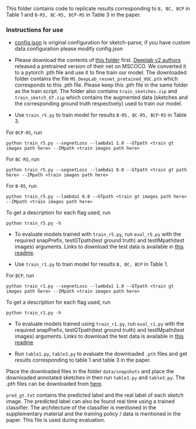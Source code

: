 This folder contains code to replicate results corresponding to `B, BC, BCP` in Table 1 and `B-R5, BC-R5, BCP-R5` in Table 3 in the paper. 

### Instructions for use
* [config.json](config.json) is original configuration for sketch-parse, if you have custom data configuration please modify config.json
* Please download the contents of [this folder](https://1drv.ms/f/s!AvBNaER10ndvhb1A-_v0Zt4SEeYv5A) first. [Deeplab v2 authors](https://arxiv.org/abs/1606.00915) released a pretrained version of their net on MSCOCO. We converted it to a pytorch .pth file and use it to fine train our model. The downloaded folder contains the file `MS_DeepLab_resnet_pretained_VOC.pth` which corresponds to this .pth file. Please keep this .pth file in the same folder as the train script. The folder also contains `train_sketches.zip` and `train_sketch_GT.zip` which contains the augmented data (sketches and the corresponding ground truth respectively) used to train our model. 

* Use `train_r5.py` to train model for results `B-R5, BC-R5, BCP-R5` in Table 3.

For `BCP-R5`, run
```
python train_r5.py --segnetLoss --lambda1 1.0 --GTpath <train gt images path here> --IMpath <train images path here> 
```

For `BC-R5`, run
```
python train_r5.py --segnetLoss --lambda1 0.0 --GTpath <train gt path here> --IMpath <train images path here> 
```

For `B-R5`, run
```
python train_r5.py --lambda1 0.0 --GTpath <train gt images path here> --IMpath <train images path here> 
```

To get a description for each flag used, run
```
python train_r5.py -h
```

* To evaluate models trained with `train_r5.py`, run `eval_r5.py` with the required snapPrefix, testGTpath(test ground truth) and testIMpath(test images) arguments. Links to download the test data is available in [this readme](https://github.com/val-iisc/sketch-parse/tree/master/exp-src/data/sketch-dataset).


* Use `train_r1.py`  to train model for results `B, BC, BCP` in Table 1.

For `BCP`, run
```
python train_r1.py --segnetLoss --lambda1 1.0 --GTpath <train gt images path here> --IMpath <train images path here> 
```

To get a description for each flag used, run
```
python train_r1.py -h
```
* To evaluate models trained using `train_r1.py`, run `eval_r1.py` with the required snapPrefix, testGTpath(test ground truth) and testIMpath(test images) arguments. Links to download the test data is available in [this readme](https://github.com/val-iisc/sketch-parse/tree/master/exp-src/data/sketch-dataset)

* Run `table1.py`, `table3.py` to evaluate the downloaded  `.pth` files and get results corresponding to table 1 and table 3 in the paper.

Place the downloaded files in the folder `data/snapshots` and place the downloaded annotated sketches in then run `table1.py` and `table3.py`.
The .pth files can be downloaded from [here](http://val.serc.iisc.ernet.in/star_snapshots/).

`pred_gt.txt` contains the predicted label and the real label of each sketch image. The predicted label can also be found real time using a trained classifier. The architecture of the classifier is mentioned in the supplementary material and the training policy / data is mentioned in the paper. This file is used during evaluation.
